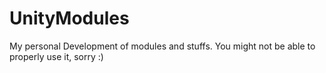 # UnityModules
My personal Development of modules and stuffs.
You might not be able to properly use it, sorry :)
